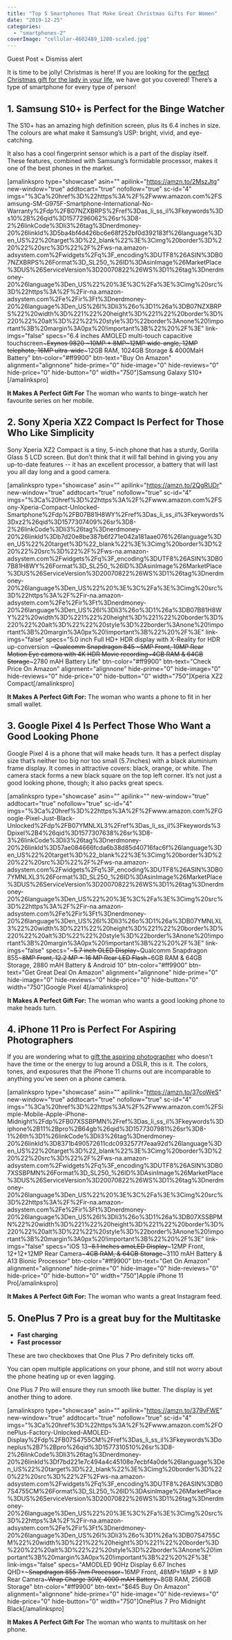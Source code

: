 ```yaml
---
title: "Top 5 Smartphones That Make Great Christmas Gifts For Women"
date: "2019-12-25"
categories: 
  - "smartphones-2"
coverImage: "cellular-4602489_1280-scaled.jpg"
---
```


Guest Post × Dismiss alert

It is time to be jolly! Christmas is here! If you are looking for the [perfect Christmas gift for the lady in your life](http://wikimonks.com/perfect-gift-women/), we have got you covered! There’s a type of smartphone for every type of person! 

## 1\. Samsung S10+ is Perfect for the Binge Watcher

The S10+ has an amazing high definition screen, plus its 6.4 inches in size. The colours are what make it Samsung’s USP: bright, vivid, and eye-catching. 

It also has a cool fingerprint sensor which is a part of the display itself.   
These features, combined with Samsung’s formidable processor, makes it one of the best phones in the market.

\[amalinkspro type="showcase" asin="" apilink="https://amzn.to/2MszJtg" new-window="true" addtocart="true" nofollow="true" sc-id="4" imgs="%3Ca%20href%3D%22https%3A%2F%2Fwww.amazon.com%2FSamsung-SM-G975F-Smartphone-International-No-Warranty%2Fdp%2FB07NZXBRPS%2Fref%3Das\_li\_ss\_il%3Fkeywords%3Ds10%2B%26qid%3D1577296062%26sr%3D8-2%26linkCode%3Dli3%26tag%3Dnerdmoney-20%26linkId%3D5ba4bf4d426bc6e68f252bf0d392183f%26language%3Den\_US%22%20target%3D%22\_blank%22%3E%3Cimg%20border%3D%220%22%20src%3D%22%2F%2Fws-na.amazon-adsystem.com%2Fwidgets%2Fq%3F\_encoding%3DUTF8%26ASIN%3DB07NZXBRPS%26Format%3D\_SL250\_%26ID%3DAsinImage%26MarketPlace%3DUS%26ServiceVersion%3D20070822%26WS%3D1%26tag%3Dnerdmoney-20%26language%3Den\_US%22%20%3E%3C%2Fa%3E%3Cimg%20src%3D%22https%3A%2F%2Fir-na.amazon-adsystem.com%2Fe%2Fir%3Ft%3Dnerdmoney-20%26language%3Den\_US%26l%3Dli3%26o%3D1%26a%3DB07NZXBRPS%22%20width%3D%221%22%20height%3D%221%22%20border%3D%220%22%20alt%3D%22%22%20style%3D%22border%3Anone%20!important%3B%20margin%3A0px%20!important%3B%22%20%2F%3E" link-imgs="false" specs="6.4 inches AMOLED multi-touch capacitive touchscreen~~~Exynos 9820 ~~~10MP + 8MP​~~~12MP wide-angle, 12MP telephoto, 16MP ultra-wide~~~12GB RAM, 1024GB Storage & 4000MaH Battery" btn-color="#ff9900" btn-text="Buy On Amazon" alignment="alignnone" hide-prime="0" hide-image="0" hide-reviews="0" hide-price="0" hide-button="0" width="750"\]Samsung Galaxy S10+\[/amalinkspro\]

**It Makes A Perfect Gift For** The woman who wants to binge-watch her favourite series on her mobile.

## 2\. Sony Xperia XZ2 Compact Is Perfect for Those Who Like Simplicity

Sony Xperia XZ2 Compact is a tiny, 5-inch phone that has a sturdy, Gorilla Glass 5 LCD screen. But don’t think that it will fall behind in giving you any up-to-date features -- it has an excellent processor, a battery that will last you all day long and a good camera.

\[amalinkspro type="showcase" asin="" apilink="https://amzn.to/2QgRUDr" new-window="true" addtocart="true" nofollow="true" sc-id="4" imgs="%3Ca%20href%3D%22https%3A%2F%2Fwww.amazon.com%2FSony-Xperia-Compact-Unlocked-Smartphone%2Fdp%2FB07B81H8WY%2Fref%3Das\_li\_ss\_il%3Fkeywords%3Dxz2%26qid%3D1577307409%26sr%3D8-2%26linkCode%3Dli3%26tag%3Dnerdmoney-20%26linkId%3Db7d20e8be387b6f271e042a181aae076%26language%3Den\_US%22%20target%3D%22\_blank%22%3E%3Cimg%20border%3D%220%22%20src%3D%22%2F%2Fws-na.amazon-adsystem.com%2Fwidgets%2Fq%3F\_encoding%3DUTF8%26ASIN%3DB07B81H8WY%26Format%3D\_SL250\_%26ID%3DAsinImage%26MarketPlace%3DUS%26ServiceVersion%3D20070822%26WS%3D1%26tag%3Dnerdmoney-20%26language%3Den\_US%22%20%3E%3C%2Fa%3E%3Cimg%20src%3D%22https%3A%2F%2Fir-na.amazon-adsystem.com%2Fe%2Fir%3Ft%3Dnerdmoney-20%26language%3Den\_US%26l%3Dli3%26o%3D1%26a%3DB07B81H8WY%22%20width%3D%221%22%20height%3D%221%22%20border%3D%220%22%20alt%3D%22%22%20style%3D%22border%3Anone%20!important%3B%20margin%3A0px%20!important%3B%22%20%2F%3E" link-imgs="false" specs="5.0 inch Full HD+ HDR display with X-Reality for HDR up-conversion​ ~~~Qualcomm Snapdragon 845 ~~~5MP Front, 19MP Rear Motion Eye camera with 4K HDR Movie recording~~~4GB RAM & 64GB Storage~~~2780 mAH Battery Life" btn-color="#ff9900" btn-text="Check Price On Amazon" alignment="alignnone" hide-prime="0" hide-image="0" hide-reviews="0" hide-price="0" hide-button="0" width="750"\]Xperia XZ2 Compact\[/amalinkspro\]

**It Makes A Perfect Gift For:** The woman who wants a phone to fit in her small wallet.

## 3\. Google Pixel 4 Is Perfect Those Who Want a Good Looking Phone

Google Pixel 4 is a phone that will make heads turn. It has a perfect display size that’s neither too big nor too small (5.7inches) with a black aluminium frame display. It comes in attractive covers: black, orange, or white. The camera stack forms a new black square on the top left corner. It’s not just a good looking phone, though; it also packs great specs.

\[amalinkspro type="showcase" asin="" apilink="" new-window="true" addtocart="true" nofollow="true" sc-id="4" imgs="%3Ca%20href%3D%22https%3A%2F%2Fwww.amazon.com%2FGoogle-Pixel-Just-Black-Unlocked%2Fdp%2FB07YMNLXL3%2Fref%3Das\_li\_ss\_il%3Fkeywords%3Dpixel%2B4%26qid%3D1577307638%26sr%3D8-3%26linkCode%3Dli3%26tag%3Dnerdmoney-20%26linkId%3D57ae084666fcda6b38d85d40716fac6f%26language%3Den\_US%22%20target%3D%22\_blank%22%3E%3Cimg%20border%3D%220%22%20src%3D%22%2F%2Fws-na.amazon-adsystem.com%2Fwidgets%2Fq%3F\_encoding%3DUTF8%26ASIN%3DB07YMNLXL3%26Format%3D\_SL250\_%26ID%3DAsinImage%26MarketPlace%3DUS%26ServiceVersion%3D20070822%26WS%3D1%26tag%3Dnerdmoney-20%26language%3Den\_US%22%20%3E%3C%2Fa%3E%3Cimg%20src%3D%22https%3A%2F%2Fir-na.amazon-adsystem.com%2Fe%2Fir%3Ft%3Dnerdmoney-20%26language%3Den\_US%26l%3Dli3%26o%3D1%26a%3DB07YMNLXL3%22%20width%3D%221%22%20height%3D%221%22%20border%3D%220%22%20alt%3D%22%22%20style%3D%22border%3Anone%20!important%3B%20margin%3A0px%20!important%3B%22%20%2F%3E" link-imgs="false" specs="~~~5.7 inch OLED Display~~~Qualcomm Snapdragon 855~~~8MP Front, 12.2 MP + 16 MP Rear LED Flash~~~6GB RAM & 64GB Storage, 2880 mAH Battery & Android 10" btn-color="#ff9900" btn-text="Get Great Deal On Amazon" alignment="alignnone" hide-prime="0" hide-image="0" hide-reviews="0" hide-price="0" hide-button="0" width="750"\]Google Pixel 4\[/amalinkspro\]

**It Makes A Perfect Gift For:** The woman who wants a good looking phone to make heads turn.

## 4\. iPhone 11 Pro is Perfect For Aspiring Photographers

If you are wondering what to [gift the aspiring photographer](https://uggscanadaugg.ca/2019/10/05/top-5-budget-phones-to-buy-if-you-love-photography/) who doesn't have the time or the energy to lug around a DSLR, this is it. The colors, tones, and exposures that the iPhone 11 churns out are incomparable to anything you’ve seen on a phone camera. 

\[amalinkspro type="showcase" asin="" apilink="https://amzn.to/37coWeS" new-window="true" addtocart="true" nofollow="true" sc-id="4" imgs="%3Ca%20href%3D%22https%3A%2F%2Fwww.amazon.com%2FSimple-Mobile-Apple-iPhone-Midnight%2Fdp%2FB07XSSBPMN%2Fref%3Das\_li\_ss\_il%3Fkeywords%3Diphone%2B11%2Bpro%2B64gb%26qid%3D1577307981%26sr%3D8-1%26th%3D1%26linkCode%3Dli3%26tag%3Dnerdmoney-20%26linkId%3D8371b490572611cdc0932577f7eaa92d%26language%3Den\_US%22%20target%3D%22\_blank%22%3E%3Cimg%20border%3D%220%22%20src%3D%22%2F%2Fws-na.amazon-adsystem.com%2Fwidgets%2Fq%3F\_encoding%3DUTF8%26ASIN%3DB07XSSBPMN%26Format%3D\_SL250\_%26ID%3DAsinImage%26MarketPlace%3DUS%26ServiceVersion%3D20070822%26WS%3D1%26tag%3Dnerdmoney-20%26language%3Den\_US%22%20%3E%3C%2Fa%3E%3Cimg%20src%3D%22https%3A%2F%2Fir-na.amazon-adsystem.com%2Fe%2Fir%3Ft%3Dnerdmoney-20%26language%3Den\_US%26l%3Dli3%26o%3D1%26a%3DB07XSSBPMN%22%20width%3D%221%22%20height%3D%221%22%20border%3D%220%22%20alt%3D%22%22%20style%3D%22border%3Anone%20!important%3B%20margin%3A0px%20!important%3B%22%20%2F%3E" link-imgs="false" specs="iOS 13~~~6.1 Inches amoLED Display~~~12MP Front, 12+12+12MP Rear Camera~~~4GB RAM, & 64GB Storage~~~3110 mAH Battery & A13 Bionic Processor" btn-color="#ff9900" btn-text="Get On Amazon" alignment="alignnone" hide-prime="0" hide-image="0" hide-reviews="0" hide-price="0" hide-button="0" width="750"\]Apple iPhone 11 Pro\[/amalinkspro\]

**It Makes A Perfect Gift For:** The woman who wants a great Instagram feed.

## 5\. OnePlus 7 Pro is a great buy for the Multitaske

- **Fast charging**
- **Fast processor**

These are two checkboxes that One Plus 7 Pro definitely ticks off. 

You can open multiple applications on your phone, and still not worry about the phone heating up or even lagging. 

One Plus 7 Pro will ensure they run smooth like butter. The display is yet another thing to adore. 

\[amalinkspro type="showcase" asin="" apilink="https://amzn.to/379vFWE" new-window="true" addtocart="true" nofollow="true" sc-id="4" imgs="%3Ca%20href%3D%22https%3A%2F%2Fwww.amazon.com%2FOnePlus-Factory-Unlocked-AMOLED-Display%2Fdp%2FB07S4755CM%2Fref%3Das\_li\_ss\_il%3Fkeywords%3Doneplus%2B7%2Bpro%26qid%3D1577310510%26sr%3D8-2%26linkCode%3Dli3%26tag%3Dnerdmoney-20%26linkId%3Df7bd221e7c494a4c45108e7ecbf4a0de%26language%3Den\_US%22%20target%3D%22\_blank%22%3E%3Cimg%20border%3D%220%22%20src%3D%22%2F%2Fws-na.amazon-adsystem.com%2Fwidgets%2Fq%3F\_encoding%3DUTF8%26ASIN%3DB07S4755CM%26Format%3D\_SL250\_%26ID%3DAsinImage%26MarketPlace%3DUS%26ServiceVersion%3D20070822%26WS%3D1%26tag%3Dnerdmoney-20%26language%3Den\_US%22%20%3E%3C%2Fa%3E%3Cimg%20src%3D%22https%3A%2F%2Fir-na.amazon-adsystem.com%2Fe%2Fir%3Ft%3Dnerdmoney-20%26language%3Den\_US%26l%3Dli3%26o%3D1%26a%3DB07S4755CM%22%20width%3D%221%22%20height%3D%221%22%20border%3D%220%22%20alt%3D%22%22%20style%3D%22border%3Anone%20!important%3B%20margin%3A0px%20!important%3B%22%20%2F%3E" link-imgs="false" specs="AMODLED 90Hz Display 6.67 Inches QHD+~~~Snapdragon 855 7nm Processor~~~16MP Front, 48MP+16MP + 8 MP Rear Camera~~~Wrap Charge 30W, 4000 mAH Battery~~~8GB RAM, 256GB Storage" btn-color="#ff9900" btn-text="$645 Buy On Amazon" alignment="alignnone" hide-prime="0" hide-image="0" hide-reviews="0" hide-price="0" hide-button="0" width="750"\]OnePlus 7 Pro Midnight Black\[/amalinkspro\]

**It Makes A Perfect Gift For** The woman who wants to multitask on her phone.
